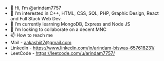 - 👋 Hi, I’m @arindam7757
- 👀 I’m interested in C++, HTML, CSS, SQL, PHP, Graphic Design, React and Full Stack Web Dev.
- 🌱 I’m currently learning MongoDB, Express and Node JS
- 💞️ I’m looking to collaborate on a decent MNC
- 📫 How to reach me
- Mail - aakashiit7@gmail.com
- Linkedin - https://www.linkedin.com/in/arindam-biswas-657618231/
- LeetCode - https://leetcode.com/u/arindam7757/

<!---
arindam7757/arindam7757 is a ✨ special ✨ repository because its `README.md` (this file) appears on your GitHub profile.
You can click the Preview link to take a look at your changes.
--->

